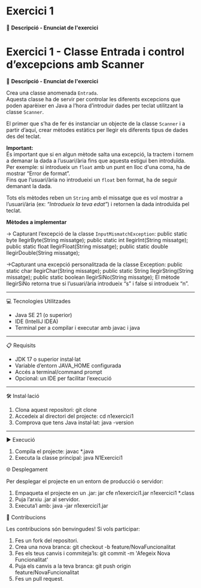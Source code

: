 # Exercici 1

📄 **Descripció - Enunciat de l'exercici**

# Exercici 1 - Classe Entrada i control d’excepcions amb Scanner

📄 **Descripció - Enunciat de l'exercici**

Crea una classe anomenada `Entrada`.  
Aquesta classe ha de servir per controlar les diferents excepcions que poden aparèixer en Java a l’hora d’introduir dades per teclat utilitzant la classe `Scanner`.

El primer que s’ha de fer és instanciar un objecte de la classe `Scanner` i a partir d’aquí, crear mètodes estàtics per llegir els diferents tipus de dades des del teclat.  

**Important:**  
És important que si en algun mètode salta una excepció, la tractem i tornem a demanar la dada a l’usuari/ària fins que aquesta estigui ben introduïda.  
Per exemple: si introdueix un `float` amb un punt en lloc d'una coma, ha de mostrar “Error de format”.  
Fins que l’usuari/ària no introdueixi un `float` ben format, ha de seguir demanant la dada.

Tots els mètodes reben un `String` amb el missatge que es vol mostrar a l’usuari/ària (ex: *“Introdueix la teva edat”*) i retornen la dada introduïda pel teclat.


**Mètodes a implementar**

-> Capturant l’excepció de la classe `InputMismatchException`:
public static byte llegirByte(String missatge);
public static int llegirInt(String missatge);
public static float llegirFloat(String missatge);
public static double llegirDouble(String missatge);


->Capturant una excepció personalitzada de la classe Exception:
public static char llegirChar(String missatge);
public static String llegirString(String missatge);
public static boolean llegirSiNo(String missatge);
El mètode llegirSiNo retorna true si l’usuari/ària introdueix “s” i false si introdueix “n”.

-----------------------------------

💻 Tecnologies Utilitzades

- Java SE 21 (o superior)
- IDE (IntelliJ IDEA)
- Terminal per a compilar i executar amb javac i java

-----------------------------------

📋 Requisits

- JDK 17 o superior instal·lat
- Variable d’entorn JAVA_HOME configurada
- Accés a terminal/command prompt
- Opcional: un IDE per facilitar l’execució

---

🛠️ Instal·lació

1. Clona aquest repositori:
   git clone <URL-del-repositori>
2. Accedeix al directori del projecte:
   cd n1exercici1
3. Comprova que tens Java instal·lat:
   java -version

-----------------------------------

▶️ Execució

1. Compila el projecte:
   javac *.java
2. Executa la classe principal:
   java N1Exercici1

🌐 Desplegament

Per desplegar el projecte en un entorn de producció o servidor:
1. Empaqueta el projecte en un .jar:
   jar cfe n1exercici1.jar n1exercici1 *.class
2. Puja l’arxiu .jar al servidor.
3. Executa’l amb:
   java -jar n1exercici1.jar

🤝 Contribucions

Les contribucions són benvingudes! Si vols participar:
1. Fes un fork del repositori.
2. Crea una nova branca:
   git checkout -b feature/NovaFuncionalitat
3. Fes els teus canvis i commiteja’ls:
   git commit -m 'Afegeix Nova Funcionalitat'
4. Puja els canvis a la teva branca:
   git push origin feature/NovaFuncionalitat
5. Fes un pull request.
